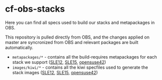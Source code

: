 # cf-obs-stacks

Here you can find all specs used to build our stacks and metapackages in OBS.

This repository is pulled directly from OBS, and the changes applied on master are syncronized from OBS and relevant packages are built automatically.

- `metapackages/*` - contains all the build-requires metapackages for each stack we support ([SLE12](https://build.opensuse.org/package/show/Cloud:Platform:Stack-SLE:packages/aaa_stack_build_requires), [SLE15](https://build.opensuse.org/package/show/Cloud:Platform:Stack:packages/aaa_stack_build_requires), [opensuse42](https://build.opensuse.org/package/show/Cloud:Platform:Stack-openSUSE:packages/aaa_stack_build_requires))
- `images/kiwi/*` - contains all the kiwi specfiles used to generate the stack images ([SLE12](https://build.opensuse.org/package/show/Cloud:Platform:Stack-SLE:rootfs/cf-sle12), [SLE15](https://build.opensuse.org/package/show/Cloud:Platform:Stack:rootfs/sle15), [opensuse42](https://build.opensuse.org/package/show/Cloud:Platform:Stack-openSUSE:rootfs/cf-opensuse42))


